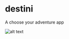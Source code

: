 # destini

A choose your adventure app 

![alt text](https://github.com/Lincxx/Flutter-Quizzet/blob/master/images/image.png)

